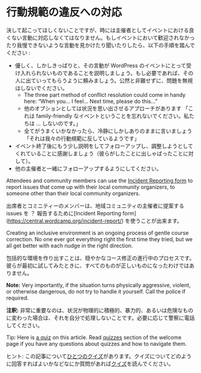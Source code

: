 行動規範の違反への対応
========================================

決して起こってほしくないことですが、時には主催者としてイベントにおける良くない言動に対応しなくてはなりません。もしイベントにおいて歓迎されなかったり我慢できないような言動を見かけたり聞いたりしたら、以下の手順を踏んでください :

* 優しく、しかしきっぱりと、その言動が WordPress のイベントにとって受け入れられないものであることを説明しましょう。もし必要であれば、その人に出ていってもらうように頼みましょう。公然と非難せずに、問題を無視はしないでください。
   * The three part method of conflict resolution could come in handy here: “When you… I feel… Next time, please do this…”
   * 他のオプションとしては状況を思い出させるアプローチがあります 「これは family-friendly なイベントということを忘れないでください。私たちは … しないのです。」
   * 全てがうまくいかなかったら、冷静にしかしありのままに言いましょう 「それは我々の行動規範に反しているようです」
* イベント終了後にもう少し説明をしてフォローアップし、調整しようとしてくれていることに感謝しましょう（彼らがしたことに出しゃばったことに対して）。
*   他の主催者と一緒にフォローアップするようにしてください。

Attendees and community members can use the [Incident Reporting form](https://central.wordcamp.org/incident-report/) to report issues that come up with their local community organizers, to someone other than their local community organizers.

出席者とコミニティーのメンバーは、地域コミュニティの主催者に提案する issues を ？ 報告するために[Incident Reporting form] (https://central.wordcamp.org/incident-report/) を使うことが出来ます。

Creating an inclusive environment is an ongoing process of gentle course correction. No one ever got everything right the first time they tried, but we all get better with each nudge in the right direction.

包括的な環境を作り出すことは、穏やかなコース修正の進行中のプロセスです。彼らが最初に試してみたときに、すべてのものが正しいものになったわけではありません。

**Note:** Very importantly, if the situation turns physically aggressive, violent, or otherwise dangerous, do not try to handle it yourself. Call the police if required.

**注釈:** 非常に重要なのは、状況が物理的に積極的、暴力的、あるいは危険なものに変わった場合は、それを自分で処理しないことです。必要に応じて警察に電話してください。

Tip: Here is [a quiz](https://community-self-training.mystagingwebsite.com/quiz/responding-to-code-of-conduct-violations/) on this article. Read [quizzes](https://make.wordpress.org/community/handbook/meetup-organizer/welcome/#quizzes) section of the welcome page if you have any questions about quizzes and how to navigate them.

ヒント: この記事について[ひとつのクイズ](https://community-self-training.mystagingwebsite.com/quiz/responding-to-code-of-conduct-violations/)があります。クイズについてどのように回答すればよいかなどなにか質問があれば[クイズ](https://make.wordpress.org/community/handbook/meetup-organizer/welcome/#quizzes)を読んでください。
